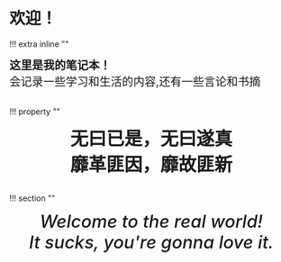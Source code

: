 # **欢迎！**
!!! extra inline ""
    <div style="font-size:20px">
    **这里是我的笔记本！**
    <br>
    会记录一些学习和生活的内容,还有一些言论和书摘
    </div>
    <br>

!!! property ""
    <br>
    <div align="center" style="font-size:32px;font-weight:bold">
        无曰已是，无曰遂真 <br>
        靡革匪因，靡故匪新
    </div>
    <br>


!!! section ""
    <div align = "center" style="font-size:31px; font-weight:530; font-style: italic">
            Welcome to the real world! <br>
            It sucks, you're gonna love it.
    </div>

